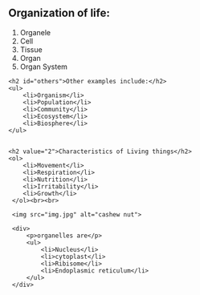 <!DOCTYPE html>
<html lang="en">
<head>
    <meta charset="UTF-8">
    <title>biology</title>
 <link rel="stylesheet" href="index3.css">
</head>
<body>
    <h2 class="org">Organization of life:</h2>
    <ol>
        <li>Organele</li>
        <li>Cell</li>
        <li>Tissue</li>
        <li>Organ</li>
        <li>Organ System</li>
    </ol>
    
    <h2 id="others">Other examples include:</h2>
    <ul>
        <li>Organism</li>
        <li>Population</li>
        <li>Community</li>
        <li>Ecosystem</li>
        <li>Biosphere</li>
    </ul>
    
    
    <h2 value="2">Characteristics of Living things</h2>
    <ol>
        <li>Movement</li>
        <li>Respiration</li>
        <li>Nutrition</li>
        <li>Irritability</li>
        <li>Growth</li>
     </ol><br><br>
     
     <img src="img.jpg" alt="cashew nut">
     
     <div>
         <p>organelles are</p>
         <ul>
             <li>Nucleus</li>
             <li>cytoplast</li>
             <li>Ribisome</li>
             <li>Endoplasmic reticulum</li>
         </ul>
     </div>
    
</body>
</html>
